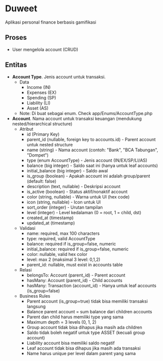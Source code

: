 # Duweet
Aplikasi personal finance berbasis gamifikasi

## Proses
- User mengelola account (CRUD)

## Entitas
- **Account Type**. Jenis account untuk transaksi.
  - Data
    - Income    (IN)
    - Expenses  (EX)
    - Spending  (SP)
    - Liability (LI)
    - Asset     (AS)
  - Note: Di buat sebagai enum. Check app/Enums/AccountType.php
- **Account**. Nama account untuk transaksi keuangan (mendukung nested/hierarchical structure)
  - Atribut
    - id (Primary Key)
    - parent_id (nullable, foreign key to accounts.id) - Parent account untuk nested structure
    - name (string) - Nama account (contoh: "Bank", "BCA Tabungan", "Dompet")
    - type (enum AccountType) - Jenis account (IN/EX/SP/LI/AS)
    - balance (big integer) - Saldo saat ini (hanya untuk leaf accounts)
    - initial_balance (big integer) - Saldo awal
    - is_group (boolean) - Apakah account ini adalah group/parent (default: false)
    - description (text, nullable) - Deskripsi account
    - is_active (boolean) - Status aktif/nonaktif account
    - color (string, nullable) - Warna untuk UI (hex code)
    - icon (string, nullable) - Icon untuk UI
    - sort_order (integer) - Urutan tampilan
    - level (integer) - Level kedalaman (0 = root, 1 = child, dst)
    - created_at (timestamp)
    - updated_at (timestamp)
  - Validasi
    - name: required, max 100 characters
    - type: required, valid AccountType
    - balance: required if is_group=false, numeric
    - initial_balance: required if is_group=false, numeric
    - color: nullable, valid hex color
    - level: max 2 (maksimal 3 level: 0,1,2)
    - parent_id: nullable, must exist in accounts table
  - Relasi
    - belongsTo: Account (parent_id) - Parent account
    - hasMany: Account (parent_id) - Child accounts
    - hasMany: Transaction (account_id) - Hanya untuk leaf accounts (is_group=false)
  - Business Rules
    - Parent account (is_group=true) tidak bisa memiliki transaksi langsung
    - Balance parent account = sum balance dari children accounts
    - Parent dan child harus memiliki type yang sama
    - Maximum depth = 3 levels (0, 1, 2)
    - Group account tidak bisa dihapus jika masih ada children
    - Saldo tidak boleh negatif untuk type ASSET (kecuali group account)
    - Liability account bisa memiliki saldo negatif
    - Leaf account tidak bisa dihapus jika masih ada transaksi
    - Name harus unique per level dalam parent yang sama